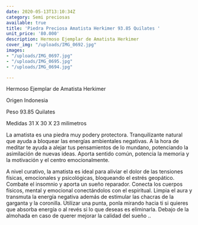 ```yaml
---
date: 2020-05-13T13:10:34Z
category: Semi preciosas
available: true
title: 'Piedra Preciosa Amatista Herkimer 93.85 Quilates '
unit_price: '80.000'
description: Hermoso Ejemplar de Amatista Herkimer
cover_img: "/uploads/IMG_0692.jpg"
images:
- "/uploads/IMG_0697.jpg"
- "/uploads/IMG_0695.jpg"
- "/uploads/IMG_0694.jpg"

---
```

Hermoso Ejemplar de Amatista Herkimer

Origen Indonesia

Peso 93.85 Quilates

Medidas 31 X 30 X 23 milimetros

La amatista es una piedra muy podery protectora. Tranquilizante natural que ayuda a bloquear las energías ambientales negativas. A la hora de meditar te ayuda a alejar tus pensamientos de lo mundano, potenciando la asimilación de nuevas ideas. Aporta sentido común, potencia la memoria y la motivación y el centro emocionalmente.

A nivel curativo, la amatista es ideal para aliviar el dolor de las tensiones físicas, emocionales y psicológicas, bloqueando el estrés geopático. Combate el insomnio y aporta un sueño reparador. Conecta los cuerpos físicos, mental y emocional conectándolos con el espiritual. Limpia el aura y transmuta la energía negativa además de estimular las chacras de la garganta y la coronilla. Utilizar una punta, ponla mirando hacia ti si quieres que absorba energía o al revés si lo que deseas es eliminarla. Debajo de la almohada en caso de querer mejorar la calidad del sueño ..